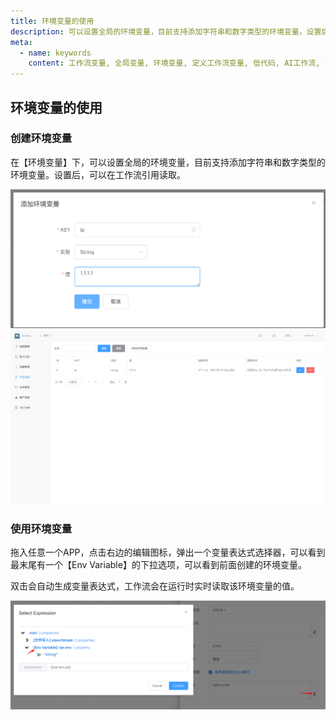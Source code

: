 ```yaml
---
title: 环境变量的使用
description: 可以设置全局的环境变量，目前支持添加字符串和数字类型的环境变量。设置后，可以在工作流引用读取。
meta:
  - name: keywords
    content: 工作流变量, 全局变量, 环境变量, 定义工作流变量, 低代码, AI工作流, 流程引擎
---
```


## 环境变量的使用

### 创建环境变量

在【环境变量】下，可以设置全局的环境变量，目前支持添加字符串和数字类型的环境变量。设置后，可以在工作流引用读取。

<img src="./img/add_env_variable.png" alt="add env variable" title="添加环境变量" style="zoom:50%;" />



<img src="./img/env_variable_list.png" alt="env variable list" title="环境变量列表" style="zoom:50%;" />

### 使用环境变量

拖入任意一个APP，点击右边的编辑图标，弹出一个变量表达式选择器，可以看到最末尾有一个【Env Variable】的下拉选项，可以看到前面创建的环境变量。

双击会自动生成变量表达式，工作流会在运行时实时读取该环境变量的值。

<img src="./img/use_env_variable.png" alt="use env variable" title="环境变量使用" style="zoom:50%;" />


